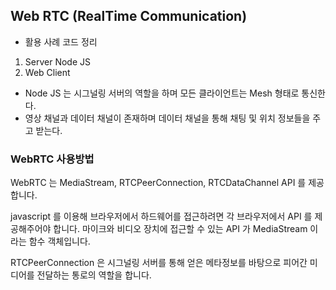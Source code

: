 ## Web RTC (RealTime Communication)

- 활용 사례 코드 정리

1. Server Node JS
2. Web Client

- Node JS 는 시그널링 서버의 역할을 하며 모든 클라이언트는 Mesh 형태로 통신한다.
- 영상 채널과 데이터 채널이 존재하며 데이터 채널을 통해 채팅 및 위치 정보들을 주고 받는다.

### WebRTC 사용방법

WebRTC 는 MediaStream, RTCPeerConnection, RTCDataChannel API 를 제공합니다.

javascript 를 이용해 브라우저에서 하드웨어를 접근하려면 각 브라우저에서 API 를 제공해주어야 합니다.
마이크와 비디오 장치에 접근할 수 있는 API 가 MediaStream 이라는 함수 객체입니다.

RTCPeerConnection 은 시그널링 서버를 통해 얻은 메타정보를 바탕으로 피어간 미디어를 전달하는 통로의 역할을 합니다.

